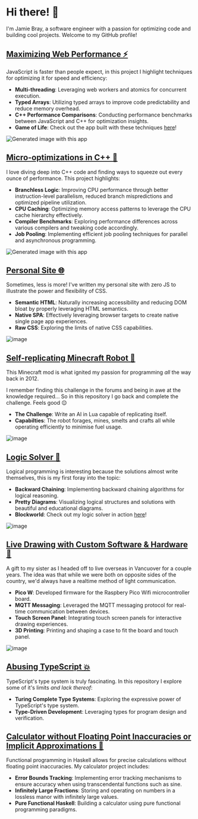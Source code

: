 # Hi there! 👋

I'm Jamie Bray, a software engineer with a passion for optimizing code and building cool projects. Welcome to my GitHub profile!


## [Maximizing Web Performance ⚡️](https://github.com/Jumbub/game-of-life-js)

JavaScript is faster than people expect, in this project I highlight techniques for optimizing it for speed and efficiency:

- **Multi-threading**: Leveraging web workers and atomics for concurrent execution.
- **Typed Arrays**: Utilizing typed arrays to improve code predictability and reduce memory overhead.
- **C++ Performance Comparisons**: Conducting performance benchmarks between JavaScript and C++ for optimization insights.
- **Game of Life**: Check out the app built with these techniques [here](https://gameoflife.jamiebray.me/)!

<img src="https://github.com/Jumbub/jumbub/assets/8686526/19c8b281-45d6-4279-a196-4c7057717679" title="Generated image with this app" />

## [Micro-optimizations in C++ 🚀](https://github.com/Jumbub/game-of-life-cpp)

I love diving deep into C++ code and finding ways to squeeze out every ounce of performance. This project highlights:

- **Branchless Logic**: Improving CPU performance through better instruction-level parallelism, reduced branch mispredictions and optimized pipeline utilization.
- **CPU Caching**: Optimizing memory access patterns to leverage the CPU cache hierarchy effectively.
- **Compiler Benchmarks**: Exploring performance differences across various compilers and tweaking code accordingly.
- **Job Pooling**: Implementing efficient job pooling techniques for parallel and asynchronous programming.

<img src="https://github.com/Jumbub/jumbub/assets/8686526/9f3bc6b9-3335-487e-b16a-aa327294f541" title="Generated image with this app" />

## [Personal Site 🌐](https://github.com/Jumbub/jamiebray-ui)

Sometimes, less is more! I've written my personal site with zero JS to illustrate the power and flexibility of CSS.

- **Semantic HTML**: Naturally increasing accessibility and reducing DOM bloat by properly leveraging HTML semantics.
- **Native SPA**: Effectively leveraging browser targets to create native single page app experiences.
- **Raw CSS**: Exploring the limits of native CSS capabilities.

![image](https://github.com/Jumbub/jumbub/assets/8686526/4a85b6b5-28cd-4194-bd0b-33770e0f99d5)

## [Self-replicating Minecraft Robot 🤖](https://github.com/Jumbub/replicating-robots)

This Minecraft mod is what ignited my passion for programming *all* the way back in 2012.

I remember finding this challenge in the forums and being in awe at the knowledge required... So in this repository I go back and complete the challenge. Feels good 😌

- **The Challenge**: Write an AI in Lua capable of replicating itself.
- **Capabilties**: The robot forages, mines, smelts and crafts all while operating efficiently to minimise fuel usage.

![image](https://github.com/Jumbub/jumbub/assets/8686526/78f12206-54ed-42fc-a454-ff390415649d)

## [Logic Solver 🎯](https://github.com/Jumbub/block-world)

Logical programming is interesting because the solutions almost write themselves, this is my first foray into the topic:

- **Backward Chaining**: Implementing backward chaining algorithms for logical reasoning.
- **Pretty Diagrams**: Visualizing logical structures and solutions with beautiful and educational diagrams.
- **Blockworld**: Check out my logic solver in action [here](https://blockworld.jamiebray.me/)!

![image](https://github.com/Jumbub/jumbub/assets/8686526/49641f38-c1bd-4604-a311-c927d56f7282)

## [Live Drawing with Custom Software & Hardware 🎨](https://github.com/Jumbub/pico-to-pico)

A gift to my sister as I headed off to live overseas in Vancuover for a couple years. The idea was that while we were both on opposite sides of the country, we'd always have a realtime method of light communication.

- **Pico W**: Developed firmware for the Raspbery Pico Wifi microcontroller board.
- **MQTT Messaging**: Leveraged the MQTT messaging protocol for real-time communication between devices.
- **Touch Screen Panel**: Integrating touch screen panels for interactive drawing experiences.
- **3D Printing**: Printing and shaping a case to fit the board and touch panel.

![image](https://github.com/Jumbub/jumbub/assets/8686526/255d0137-c5df-4923-8311-eb0c5c027a4f)

## [Abusing TypeScript 💥](https://github.com/Jumbub/abusing-typescript)

TypeScript's type system is truly fascinating. In this repository I explore some of it's limits *and lack thereof*:

- **Turing Complete Type Systems**: Exploring the expressive power of TypeScript's type system.
- **Type-Driven Development**: Leveraging types for program design and verification.

## [Calculator without Floating Point Inaccuracies or Implicit Approximations 🧮](https://github.com/Jumbub/do-math-right)

Functional programming in Haskell allows for precise calculations without floating point inaccuracies. My calculator project includes:

- **Error Bounds Tracking**: Implementing error tracking mechanisms to ensure accuracy when using transcendental functions such as sine.
- **Infinitely Large Fractions**: Storing and operating on numbers in a lossless manor with infinitely large values.
- **Pure Functional Haskell**: Building a calculator using pure functional programming paradigms.
